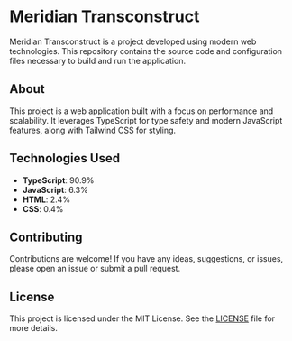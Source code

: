 # Meridian Transconstruct

Meridian Transconstruct is a project developed using modern web technologies. This repository contains the source code and configuration files necessary to build and run the application.


## About

This project is a web application built with a focus on performance and scalability. It leverages TypeScript for type safety and modern JavaScript features, along with Tailwind CSS for styling.

## Technologies Used

- **TypeScript**: 90.9%
- **JavaScript**: 6.3%
- **HTML**: 2.4%
- **CSS**: 0.4%

## Contributing

Contributions are welcome! If you have any ideas, suggestions, or issues, please open an issue or submit a pull request.

## License

This project is licensed under the MIT License. See the [LICENSE](LICENSE) file for more details.
